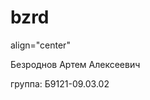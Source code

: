 # bzrd

  <head>
 <p> align="center" <p>Безроднов Артем Алексеевич </p> <p>группа: Б9121-09.03.02 </p></p>
  </head>
